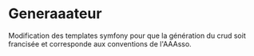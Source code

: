 # Generaaateur
Modification des templates symfony pour que la génération du crud soit francisée et corresponde aux conventions de l'AAAsso.
